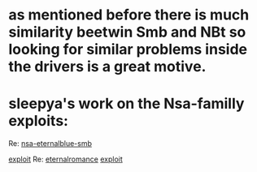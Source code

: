 # as mentioned before there is much similarity beetwin Smb and NBt so looking for similar problems inside the drivers is a great motive.

# sleepya's work on the Nsa-familly exploits:
Re: <html><a href="http://blogs.360.cn/360safe/2017/04/17/nsa-eternalblue-smb/">nsa-eternalblue-smb</a></html> <br>
<html><a href="https://www.exploit-db.com/exploits/42031/">exploit</a></html> 
Re: <html><a href="http://blogs.360.cn/360safe/author/progmboy/">eternalromance</a></html> 
<html><a href="https://www.exploit-db.com/exploits/42315/">exploit</a></html><br>
